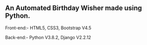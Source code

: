 ## An Automated Birthday Wisher made using Python.

Front-end:-
HTML5,
CSS3,
Bootstrap V4.5

Back-end:-
Python V3.8.2,
Django V2.2.12

